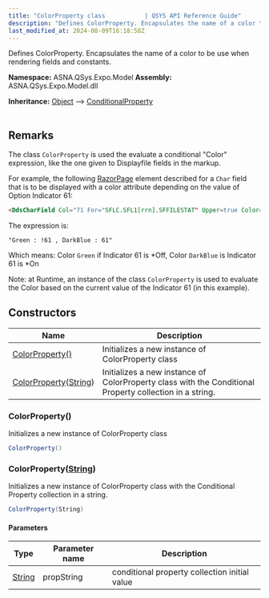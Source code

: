 ```yaml
---
title: "ColorProperty class           | QSYS API Reference Guide"
description: "Defines ColorProperty. Encapsulates the name of a color to be use when rendering fields and constants. "
last_modified_at: 2024-08-09T16:18:58Z
---
```


Defines ColorProperty. Encapsulates the name of a color to be use when rendering fields and constants.

**Namespace:** ASNA.QSys.Expo.Model
**Assembly:** ASNA.QSys.Expo.Model.dll

**Inheritance:** [Object](https://docs.microsoft.com/en-us/dotnet/api/system.object) --> [ConditionalProperty](/reference/expo/qsys-expo-model/conditional-property.html)
<br>
<br>

## Remarks

The class `ColorProperty` is used the evaluate a conditional "Color" expression, like the one given to Displayfile fields in the markup.

For example, the following [RazorPage](https://docs.microsoft.com/en-us/aspnet/core/razor-pages/) element described for a `Char` field that is to be displayed with a color attribute depending on the value of Option Indicator 61: 

```html
<DdsCharField Col="71 For="SFLC.SFL1[rrn].SFFILESTAT" Upper=true Color="Green : !61 , DarkBlue : 61" />
```

The expression is:
```
"Green : !61 , DarkBlue : 61"
```

Which means: Color `Green` if Indicator 61 is *Off, Color `DarkBlue` is Indicator 61 is *On

Note: at Runtime, an instance of the class `ColorProperty` is used to evaluate the Color based on the current value of the Indicator 61 (in this example).


## Constructors

| Name | Description |
| --- | --- |
| [ColorProperty()](#colorproperty) | Initializes a new instance of ColorProperty class
| [ColorProperty](#colorpropertystring)([String](https://docs.microsoft.com/en-us/dotnet/api/system.string)) | Initializes a new instance of ColorProperty class with the Conditional Property collection in a string.

### ColorProperty()

Initializes a new instance of ColorProperty class

```cs
ColorProperty()
```

### ColorProperty([String](https://docs.microsoft.com/en-us/dotnet/api/system.string))

Initializes a new instance of ColorProperty class with the Conditional Property collection in a string.

```cs
ColorProperty(String)
```

#### Parameters

| Type | Parameter name | Description
| --- | --- | ---
| [String](https://docs.microsoft.com/en-us/dotnet/api/system.string) | propString | conditional property collection initial value
